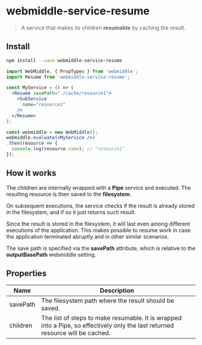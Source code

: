 # webmiddle-service-resume

> A service that makes its children **resumable** by caching the result.

## Install

```bash
npm install --save webmiddle-service-resume
```

```jsx
import WebMiddle, { PropTypes } from 'webmiddle';
import Resume from 'webmiddle-service-resume';

const MyService = () => (
  <Resume savePath="./cache/resource1">
    <SubService
      name="resource1"
    />
  </Resume>
);

const webmiddle = new WebMiddle();
webmiddle.evaluate(<MyService />)
.then(resource => {
  console.log(resource.name); // "resource1"
});
```

## How it works

The children are internally wrapped with a **Pipe** service and
executed. The resulting resource is then saved to the **filesystem**.

On subsequent executions, the service checks if the result is already
stored in the filesystem, and if so it just returns such result.

Since the result is stored in the filesystem, it will last even among
different executions of the application. This makes possible to resume
work in case the application terminated abruptly and in other similar
scenarios.

The save path is specified via the **savePath** attribute, which is
relative to the **outputBasePath** webmiddle setting.

## Properties

Name                   | Description
-----------------------|------------------------------------------------------
savePath               | The filesystem path where the result should be saved.
children               | The list of steps to make resumable. It is wrapped into a Pipe, so effectively only the last returned resource will be cached.
